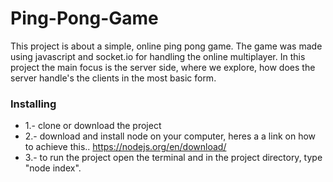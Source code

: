 # Ping-Pong-Game

This project is about a simple, online ping pong game. The game was made using javascript and socket.io for handling the online multiplayer. In this project the main focus is the server side, where we explore, how does the server handle's the clients in the most basic form.

### Installing

* 1.- clone or download the project 
* 2.- download and install node on your computer, heres a a link on how to achieve this.. https://nodejs.org/en/download/
* 3.- to run the project open the terminal and in the project directory, type "node index". 



 
